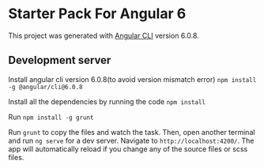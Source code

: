 # Starter Pack For Angular 6

This project was generated with [Angular CLI](https://github.com/angular/angular-cli) version 6.0.8.

## Development server

Install angular cli version 6.0.8(to avoid version mismatch error) `npm install -g @angular/cli@6.0.8`

Install all the dependencies by running the code `npm install`

Run `npm install -g grunt`

Run `grunt` to copy the files and watch the task. Then, open another terminal and run `ng serve` for a dev server. Navigate to `http://localhost:4200/`. The app will automatically reload if you change any of the source files or scss files.

